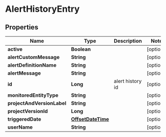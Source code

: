 
# AlertHistoryEntry

## Properties
Name | Type | Description | Notes
------------ | ------------- | ------------- | -------------
**active** | **Boolean** |  |  [optional]
**alertCustomMessage** | **String** |  |  [optional]
**alertDefinitionName** | **String** |  |  [optional]
**alertMessage** | **String** |  |  [optional]
**id** | **Long** | alert history id |  [optional]
**monitoredEntityType** | **String** |  |  [optional]
**projectAndVersionLabel** | **String** |  |  [optional]
**projectVersionId** | **Long** |  |  [optional]
**triggeredDate** | [**OffsetDateTime**](OffsetDateTime.md) |  |  [optional]
**userName** | **String** |  |  [optional]




